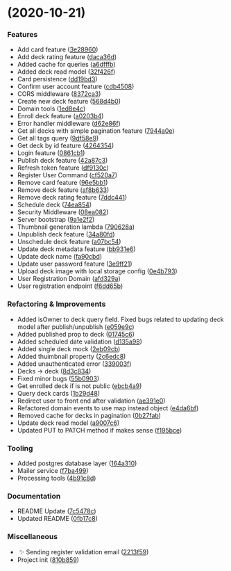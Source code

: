 #  (2020-10-21)


### Features

- Add card feature ([3e28960](https://github.com/Miczeq22/brainflash-api/commit/3e28960b6a1b206b5c7f98436954d6e39bad802f))
- Add deck rating feature ([daca36d](https://github.com/Miczeq22/brainflash-api/commit/daca36d4b30a55fc82d7d9d60a8d370882717f5f))
- Added cache for queries ([a6dfffb](https://github.com/Miczeq22/brainflash-api/commit/a6dfffbb5c11959843ec702c98633a40ac4e152e))
- Added deck read model ([32f426f](https://github.com/Miczeq22/brainflash-api/commit/32f426f71a3061886ad627b704aa039ac06317cb))
- Card persistence ([dd19bd3](https://github.com/Miczeq22/brainflash-api/commit/dd19bd3680e5bd1c81948275c4b0a9ba07798e2f))
- Confirm user account feature ([cdb4508](https://github.com/Miczeq22/brainflash-api/commit/cdb45085547ee0baefac05c3726a57a706ca3d84))
- CORS middleware ([8372ca3](https://github.com/Miczeq22/brainflash-api/commit/8372ca37caebd56533d39955684fd793e5582dbf))
- Create new deck feature ([568d4b0](https://github.com/Miczeq22/brainflash-api/commit/568d4b09410d82eedfc4b2333290ce6173c13e29))
- Domain tools ([1ed8e4c](https://github.com/Miczeq22/brainflash-api/commit/1ed8e4cb026d418a42e511f144e77165af732d08))
- Enroll deck feature ([a0203b4](https://github.com/Miczeq22/brainflash-api/commit/a0203b470c00c70cd3dcbf3f237d22274c3f9fd9))
- Error handler middleware ([d62e86f](https://github.com/Miczeq22/brainflash-api/commit/d62e86f46c1b8422a5b32d85680b8e12d2383a98))
- Get all decks with simple pagination feature ([7944a0e](https://github.com/Miczeq22/brainflash-api/commit/7944a0eace71a6f0a8c398528a4a463fc7cde82a))
- Get all tags query ([9df58e9](https://github.com/Miczeq22/brainflash-api/commit/9df58e96cbefb201fa2d0fcb2568c3984edfee05))
- Get deck by id feature ([4264354](https://github.com/Miczeq22/brainflash-api/commit/42643549d6c27241c83a5f0ff828f3c10c5f1819))
- Login feature ([0861cb1](https://github.com/Miczeq22/brainflash-api/commit/0861cb15d61f71a415772c962383713928251bf2))
- Publish deck feature ([42a87c3](https://github.com/Miczeq22/brainflash-api/commit/42a87c362619b1513bbe40f49d922fb6bae30398))
- Refresh token feature ([df9130c](https://github.com/Miczeq22/brainflash-api/commit/df9130ce48e8b3f01038cf2f76a6308511562f2c))
- Register User Command ([cf520a7](https://github.com/Miczeq22/brainflash-api/commit/cf520a7001d89b3595bc08abad3e4ecb6b392353))
- Remove card feature ([96e5bb1](https://github.com/Miczeq22/brainflash-api/commit/96e5bb1b19e259297a1782f03f81a127a07b7b47))
- Remove deck feature ([af8b633](https://github.com/Miczeq22/brainflash-api/commit/af8b633338c4de28702bc9f660aa672a999eb6c0))
- Remove deck rating feature ([7ddc441](https://github.com/Miczeq22/brainflash-api/commit/7ddc441fb9d4f7798f3691b9c3de456daab259a7))
- Schedule deck ([74ea854](https://github.com/Miczeq22/brainflash-api/commit/74ea854216f0e5377ccbe1debcfbdea9856b6fa1))
- Security Middleware ([08ea082](https://github.com/Miczeq22/brainflash-api/commit/08ea0826dfcd30484a390e23665a6e443a624dd0))
- Server bootstrap ([9a1e2f2](https://github.com/Miczeq22/brainflash-api/commit/9a1e2f21d6db5e1b62a5df019e4a8bfb975fb921))
- Thumbnail generation lambda ([790628a](https://github.com/Miczeq22/brainflash-api/commit/790628a95786a5a01041ec3107989d558247d12d))
- Unpublish deck feature ([34a80fd](https://github.com/Miczeq22/brainflash-api/commit/34a80fd96ea21b7fa93cfc5034b558901f50ae06))
- Unschedule deck feature ([a07bc54](https://github.com/Miczeq22/brainflash-api/commit/a07bc54cabf61f1381cc9842eeed57f4ebd1e1f8))
- Update deck metadata feature ([bb931e6](https://github.com/Miczeq22/brainflash-api/commit/bb931e69bee1010d6a3373815591bf8a0961b24b))
- Update deck name ([fa90cbd](https://github.com/Miczeq22/brainflash-api/commit/fa90cbdab7dca1bb15454d5eade477a1e0c188e8))
- Update user password feature ([3e9ff21](https://github.com/Miczeq22/brainflash-api/commit/3e9ff216832e081b43e6809d278cbabd94428357))
- Upload deck image with local storage config ([0e4b793](https://github.com/Miczeq22/brainflash-api/commit/0e4b79359a7b5bff670584ec5fc4db769ad975e4))
- User Registration Domain ([afd329a](https://github.com/Miczeq22/brainflash-api/commit/afd329aa493813c5f85492ec6582898a363b2ac4))
- User registration endpoint ([f6dd65b](https://github.com/Miczeq22/brainflash-api/commit/f6dd65bcb088abcb1faf699ecd0355da182f25b6))


### Refactoring & Improvements

- Added isOwner to deck query field. Fixed bugs related to updating deck model after publish/unpublish ([e059e9c](https://github.com/Miczeq22/brainflash-api/commit/e059e9c6ffbc16d45b50d88ac1a9e5eed04b01bd))
- Added published prop to deck ([01745c6](https://github.com/Miczeq22/brainflash-api/commit/01745c6954f47cf6b14d6b79fd5103951315a486))
- Added scheduled date validation ([d135a98](https://github.com/Miczeq22/brainflash-api/commit/d135a98796775719938a15874d3c7472fa8ac8dc))
- Added single deck mock ([2eb09cb](https://github.com/Miczeq22/brainflash-api/commit/2eb09cb0ee295a5137c21471e37711c43802014e))
- Added thuimbnail property ([2c6edc8](https://github.com/Miczeq22/brainflash-api/commit/2c6edc8047c7ba75c57df0732cfa5f15528cc027))
- Added unauthenticated error ([339003f](https://github.com/Miczeq22/brainflash-api/commit/339003ff135248b2c3bc0db6f8e00b0fc1a28f2e))
- Decks -> deck ([8d3c834](https://github.com/Miczeq22/brainflash-api/commit/8d3c83471d3394f47003ba5c50f3d49e212d3dde))
- Fixed minor bugs ([55b0903](https://github.com/Miczeq22/brainflash-api/commit/55b09036cc71864554b1a524f5a00b37993ec5ca))
- Get enrolled deck if is not public ([ebcb4a9](https://github.com/Miczeq22/brainflash-api/commit/ebcb4a9b86970cdac57d4ed562e74a4abd7caba5))
- Query deck cards ([1b29d48](https://github.com/Miczeq22/brainflash-api/commit/1b29d4850e1ab5f516505440423d0ce6871d0df6))
- Redirect user to front end after validation ([ae391e0](https://github.com/Miczeq22/brainflash-api/commit/ae391e04924560b1ec3116d12b55818e256c14a8))
- Refactored domain events to use map instead object ([e4da6bf](https://github.com/Miczeq22/brainflash-api/commit/e4da6bf4d869aae81582bbe1a5dce3f94a7be88a))
- Removed cache for decks in pagination ([0b27fab](https://github.com/Miczeq22/brainflash-api/commit/0b27fabdb1993c00d2caab324b05b1beda19f542))
- Update deck read model ([a9007c6](https://github.com/Miczeq22/brainflash-api/commit/a9007c672a9ead5421f14aa72f0003dcd43464e4))
- Updated PUT to PATCH method if makes sense ([f195bce](https://github.com/Miczeq22/brainflash-api/commit/f195bcec094bdb4e2141880c86f21d593df67270))


### Tooling

- Added postgres database layer ([164a310](https://github.com/Miczeq22/brainflash-api/commit/164a31087b591c996669ca37681223cd52067272))
- Mailer service ([f7ba499](https://github.com/Miczeq22/brainflash-api/commit/f7ba499511a4ef24ea49846e268d2ac9d298d326))
- Processing tools ([4b91c8d](https://github.com/Miczeq22/brainflash-api/commit/4b91c8d4fbd237d3d4303fddc17155a8b262119f))


### Documentation

- README Update ([7c5478c](https://github.com/Miczeq22/brainflash-api/commit/7c5478c708ffbb8e63392b74cfe078f246c4a391))
- Updated README ([0fb17c8](https://github.com/Miczeq22/brainflash-api/commit/0fb17c8be0ee62a55b1a92b794efb0a9d6960cfa))


### Miscellaneous

-  ✨ Sending register validation email ([2213f59](https://github.com/Miczeq22/brainflash-api/commit/2213f59417149af361e5c0dbf62792f11dfb3df1))
- Project init ([810b859](https://github.com/Miczeq22/brainflash-api/commit/810b859114ba5792eb727801a3231b1f3f2c2fe8))

